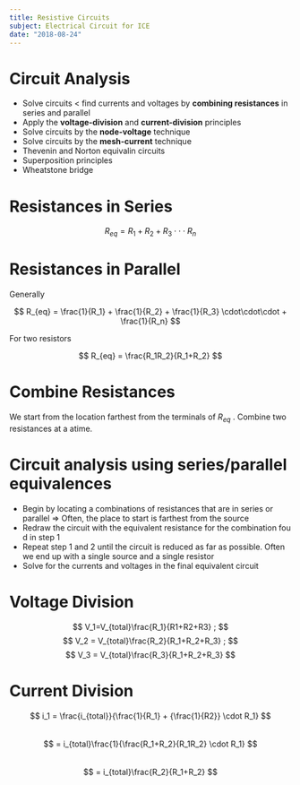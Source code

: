 ```yaml
---
title: Resistive Circuits
subject: Electrical Circuit for ICE
date: "2018-08-24"
---
```


# Circuit Analysis

- Solve circuits < find currents and voltages by **combining resistances** in series and parallel
- Apply the **voltage-division** and **current-division** principles
- Solve circuits by the **node-voltage** technique
- Solve circuits by the **mesh-current** technique
- Thevenin and Norton equivalin circuits
- Superposition principles
- Wheatstone bridge

# Resistances in Series

$$
R_{eq} = R_1 + R_2 + R_3 \cdot\cdot\cdot R_n
$$

# Resistances in Parallel

Generally

$$
R_{eq} = \frac{1}{R_1} + \frac{1}{R_2} + \frac{1}{R_3} \cdot\cdot\cdot + \frac{1}{R_n}
$$

For two resistors

$$
R_{eq} = \frac{R_1R_2}{R_1+R_2}
$$

# Combine Resistances

We start from the location farthest from the terminals of $R_{eq}$
. Combine two resistances at a atime.

# Circuit analysis using series/parallel equivalences

- Begin by locating a combinations of resistances that are in series or parallel => Often, the place to start is farthest from the source
- Redraw the circuit with the equivalent resistance for the combination fou d in step 1
- Repeat step 1 and 2 until the circuit is reduced as far as possible. Often we end up with a single source and a single resistor
- Solve for the currents and voltages in the final equivalent circuit

# Voltage Division

$$
 V_1=V_{total}\frac{R_1}{R1+R2+R3} ; 
$$
$$
 V_2 = V_{total}\frac{R_2}{R_1+R_2+R_3} ; 
$$
$$
 V_3 = V_{total}\frac{R_3}{R_1+R_2+R_3} 
$$

# Current Division

$$
 i_1 = \frac{i_{total}}{\frac{1}{R_1} + {\frac{1}{R2}} \cdot R_1} 
$$  
$$
 = i_{total}\frac{1}{\frac{R_1+R_2}{R_1R_2} \cdot R_1} 
$$  
$$
 = i_{total}\frac{R_2}{R_1+R_2} 
$$